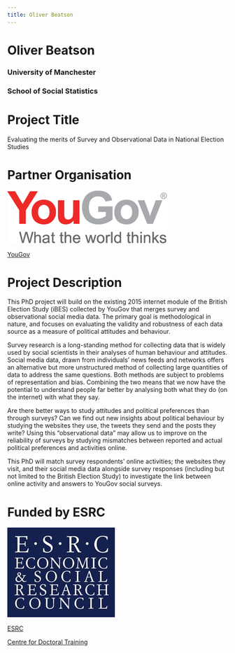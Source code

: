 ```yaml
---
title: Oliver Beatson
---
```


# Oliver Beatson

### University of Manchester

### School of Social Statistics


# Project Title
Evaluating the merits of Survey and Observational Data in National Election Studies

# Partner Organisation

![YouGov Logo](https://raw.githubusercontent.com/gyob1908/gyob1908.github.io/master/YouGov-Logo.png)

[YouGov](https://yougov.co.uk)

# Project Description 
This PhD project will build on the existing 2015 internet module of the British Election Study (iBES) collected by YouGov that merges survey and observational social media data. The primary goal is methodological in nature, and focuses on evaluating the validity and robustness of each data source as a measure of political attitudes and behaviour.

Survey research is a long-standing method for collecting data that is widely used by social scientists in their analyses of human behaviour and attitudes. Social media data, drawn from individuals’ news feeds and networks offers an alternative but more unstructured method of collecting large quantities of data to address the same questions. Both methods are subject to problems of representation and bias. Combining the two means that we now have the potential to understand people far better by analysing both what they do (on the internet) with what they say.

Are there better ways to study attitudes and political preferences than through surveys? Can we find out new insights about political behaviour by studying the websites they use, the tweets they send and the posts they write? Using this “observational data” may allow us to improve on the reliability of surveys by studying mismatches between reported and actual political preferences and activities online.

This PhD will match survey respondents’ online activities; the websites they visit, and their social media data alongside survey responses (including but not limited to the British Election Study) to investigate the link between online activity and answers to YouGov social surveys.

# Funded by ESRC

![ESRC Logo](https://raw.githubusercontent.com/gyob1908/gyob1908.github.io/master/ESRC%20Logo.jpg)

[ESRC](http://www.esrc.ac.uk)

[Centre for Doctoral Training](https://datacdt.org)

